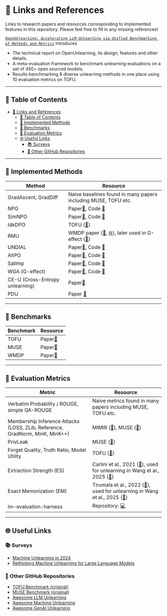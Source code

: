 # 🔗 Links and References

Links to research papers and resources corresponding to implemented features in this repository. Please feel free to fill in any missing references!

[`OpenUnlearning: Accelerating LLM Unlearning via Unified Benchmarking of Methods and Metrics`](https://arxiv.org/abs/2506.12618) introduces

- The technical report on OpenUnlearning, its design, features and other details.
- A meta-evaluation framework to benchmark unlearning evaluations on a set of 450+ open sourced models.
- Results benchmarking 8 diverse unlearning methods in one place using 10 evaluation metrics on TOFU.

---

## 📌 Table of Contents

- [🔗 Links and References](#-links-and-references)
  - [📌 Table of Contents](#-table-of-contents)
  - [📗 Implemented Methods](#-implemented-methods)
  - [📘 Benchmarks](#-benchmarks)
  - [📙 Evaluation Metrics](#-evaluation-metrics)
  - [🌐 Useful Links](#-useful-links)
    - [📚 Surveys](#-surveys)
    - [🐙 Other GitHub Repositories](#-other-github-repositories)

---

## 📗 Implemented Methods

| Method               | Resource                                                                                                                                                                                     |
| -------------------- | -------------------------------------------------------------------------------------------------------------------------------------------------------------------------------------------- |
| GradAscent, GradDiff | Naive baselines found in many papers including MUSE, TOFU etc.                                                                                                                               |
| NPO                  | Paper[📄](https://arxiv.org/abs/2404.05868), Code [🐙](https://github.com/licong-lin/negative-preference-optimization)                                                                             |
| SimNPO               | Paper[📄](https://arxiv.org/abs/2410.07163), Code [🐙](https://github.com/OPTML-Group/Unlearn-Simple)                                                                                              |
| IdkDPO               | TOFU ([📄](https://arxiv.org/abs/2401.06121))                                                                                                                                                   |
| RMU                  | WMDP paper ([🐙](https://github.com/centerforaisafety/wmdp/tree/main/rmu), [🌐](https://www.wmdp.ai/)), later used in G-effect ([🐙](https://github.com/tmlr-group/G-effect/blob/main/dataloader.py)) |
| UNDIAL               | Paper[📄](https://arxiv.org/pdf/2402.10052), Code [🐙](https://github.com/dong-river/LLM_unlearning/tree/main)                                                                                     |
| AltPO                | Paper[📄](https://arxiv.org/pdf/2409.13474), Code [🐙](https://github.com/molereddy/Alternate-Preference-Optimization)                                                                             |
| SatImp               | Paper[📄](https://arxiv.org/pdf/2505.11953), Code [🐙](https://github.com/Puning97/SatImp-for-LLM-Unlearning)                                                                                      |
| WGA (G-effect)       | Paper[📄](https://arxiv.org/pdf/2502.19301), Code [🐙](https://github.com/tmlr-group/G-effect)                                                                                                     |
| CE-U (Cross-Entropy unlearning)       | Paper[📄](https://arxiv.org/pdf/2503.01224)                                                                                                     |
| PDU                  | Paper [📄](https://arxiv.org/abs/2506.05314) |


---

## 📘 Benchmarks

| Benchmark | Resource                                 |
| --------- | ---------------------------------------- |
| TOFU      | Paper[📄](https://arxiv.org/abs/2401.06121) |
| MUSE      | Paper[📄](https://arxiv.org/abs/2407.06460) |
| WMDP      | Paper[📄](https://arxiv.org/abs/2403.03218) |

---

## 📙 Evaluation Metrics

| Metric                                                                       | Resource                                                                                                                                                                                                                                |
| ---------------------------------------------------------------------------- | --------------------------------------------------------------------------------------------------------------------------------------------------------------------------------------------------------------------------------------- |
| Verbatim Probability / ROUGE, simple QA-ROUGE                                | Naive metrics found in many papers including MUSE, TOFU etc.                                                                                                                                                                            |
| Membership Inference Attacks (LOSS, ZLib, Reference, GradNorm, MinK, MinK++) | MIMIR ([🐙](https://github.com/iamgroot42/mimir)), MUSE ([📄](https://arxiv.org/abs/2407.06460))                                                                                                                                              |
| PrivLeak                                                                     | MUSE ([📄](https://arxiv.org/abs/2407.06460))                                                                                                                                                                                              |
| Forget Quality, Truth Ratio, Model Utility                                   | TOFU ([📄](https://arxiv.org/abs/2401.06121))                                                                                                                                                                                              |
| Extraction Strength (ES)                                                     | Carlini et al., 2021 ([📄](https://www.usenix.org/conference/usenixsecurity21/presentation/carlini-extracting)), used for unlearning in Wang et al., 2025 ([📄](https://openreview.net/pdf?id=wUtCieKuQU))                                    |
| Exact Memorization (EM)                                                      | Tirumala et al., 2022 ([📄](https://proceedings.neurips.cc/paper_files/paper/2022/hash/fa0509f4dab6807e2cb465715bf2d249-Abstract-Conference.html)), used for unlearning in Wang et al., 2025 ([📄](https://openreview.net/pdf?id=wUtCieKuQU)) |
| lm-evaluation-harness                                                        | Repository: [💻](https://github.com/EleutherAI/lm-evaluation-harness/tree/main)                                                                                                                                                                        |

---

## 🌐 Useful Links

### 📚 Surveys

- [Machine Unlearning in 2024](https://ai.stanford.edu/~kzliu/blog/unlearning)
- [Rethinking Machine Unlearning for Large Language Models](https://arxiv.org/abs/2402.08787)

### 🐙 Other GitHub Repositories

- [TOFU Benchmark (original)](https://github.com/locuslab/tofu)
- [MUSE Benchmark (original)](https://github.com/swj0419/muse_bench)
- [Awesome LLM Unlearning](https://github.com/chrisliu298/awesome-llm-unlearning)
- [Awesome Machine Unlearning](https://github.com/tamlhp/awesome-machine-unlearning)
- [Awesome GenAI Unlearning](https://github.com/franciscoliu/Awesome-GenAI-Unlearning)
